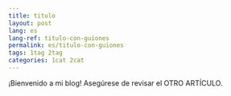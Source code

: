 ```yaml
---
title: titulo
layout: post
lang: es
lang-ref: titulo-con-guiones
permalink: es/titulo-con-guiones
tags: 1tag 2tag
categories: 1cat 2cat
---
```


¡Bienvenido a mi blog! Asegúrese de revisar el OTRO ARTÍCULO.